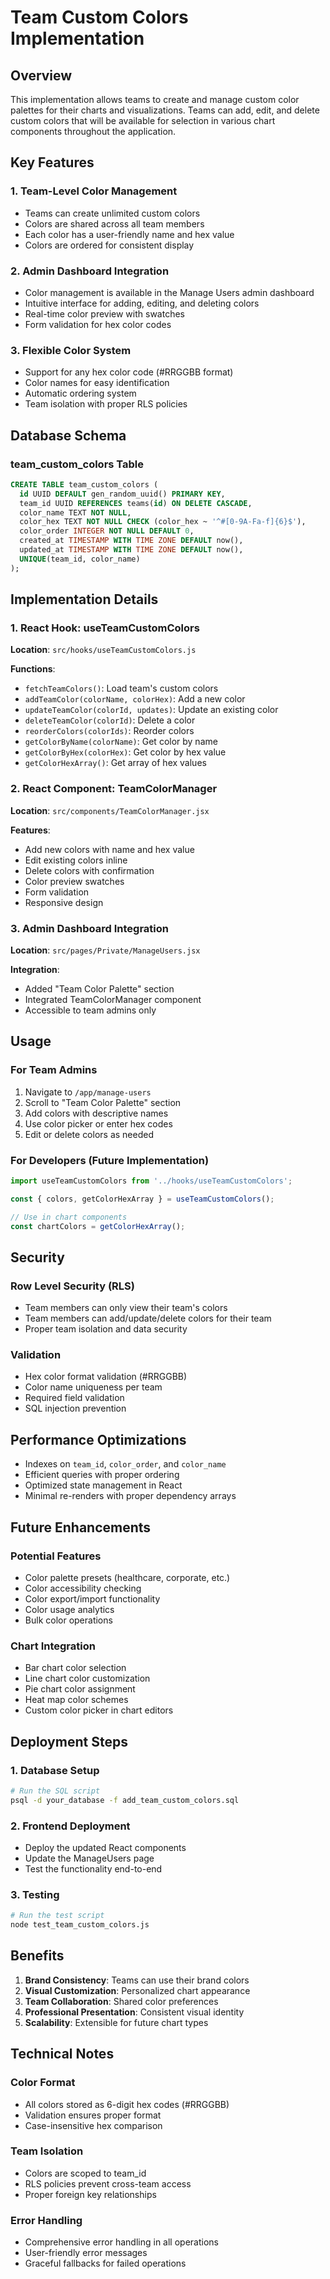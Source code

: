 # Team Custom Colors Implementation

## Overview

This implementation allows teams to create and manage custom color palettes for their charts and visualizations. Teams can add, edit, and delete custom colors that will be available for selection in various chart components throughout the application.

## Key Features

### 1. **Team-Level Color Management**
- Teams can create unlimited custom colors
- Colors are shared across all team members
- Each color has a user-friendly name and hex value
- Colors are ordered for consistent display

### 2. **Admin Dashboard Integration**
- Color management is available in the Manage Users admin dashboard
- Intuitive interface for adding, editing, and deleting colors
- Real-time color preview with swatches
- Form validation for hex color codes

### 3. **Flexible Color System**
- Support for any hex color code (#RRGGBB format)
- Color names for easy identification
- Automatic ordering system
- Team isolation with proper RLS policies

## Database Schema

### team_custom_colors Table
```sql
CREATE TABLE team_custom_colors (
  id UUID DEFAULT gen_random_uuid() PRIMARY KEY,
  team_id UUID REFERENCES teams(id) ON DELETE CASCADE,
  color_name TEXT NOT NULL,
  color_hex TEXT NOT NULL CHECK (color_hex ~ '^#[0-9A-Fa-f]{6}$'),
  color_order INTEGER NOT NULL DEFAULT 0,
  created_at TIMESTAMP WITH TIME ZONE DEFAULT now(),
  updated_at TIMESTAMP WITH TIME ZONE DEFAULT now(),
  UNIQUE(team_id, color_name)
);
```

## Implementation Details

### 1. React Hook: useTeamCustomColors
**Location**: `src/hooks/useTeamCustomColors.js`

**Functions**:
- `fetchTeamColors()`: Load team's custom colors
- `addTeamColor(colorName, colorHex)`: Add a new color
- `updateTeamColor(colorId, updates)`: Update an existing color
- `deleteTeamColor(colorId)`: Delete a color
- `reorderColors(colorIds)`: Reorder colors
- `getColorByName(colorName)`: Get color by name
- `getColorByHex(colorHex)`: Get color by hex value
- `getColorHexArray()`: Get array of hex values

### 2. React Component: TeamColorManager
**Location**: `src/components/TeamColorManager.jsx`

**Features**:
- Add new colors with name and hex value
- Edit existing colors inline
- Delete colors with confirmation
- Color preview swatches
- Form validation
- Responsive design

### 3. Admin Dashboard Integration
**Location**: `src/pages/Private/ManageUsers.jsx`

**Integration**:
- Added "Team Color Palette" section
- Integrated TeamColorManager component
- Accessible to team admins only

## Usage

### For Team Admins
1. Navigate to `/app/manage-users`
2. Scroll to "Team Color Palette" section
3. Add colors with descriptive names
4. Use color picker or enter hex codes
5. Edit or delete colors as needed

### For Developers (Future Implementation)
```javascript
import useTeamCustomColors from '../hooks/useTeamCustomColors';

const { colors, getColorHexArray } = useTeamCustomColors();

// Use in chart components
const chartColors = getColorHexArray();
```

## Security

### Row Level Security (RLS)
- Team members can only view their team's colors
- Team members can add/update/delete colors for their team
- Proper team isolation and data security

### Validation
- Hex color format validation (#RRGGBB)
- Color name uniqueness per team
- Required field validation
- SQL injection prevention

## Performance Optimizations

- Indexes on `team_id`, `color_order`, and `color_name`
- Efficient queries with proper ordering
- Optimized state management in React
- Minimal re-renders with proper dependency arrays

## Future Enhancements

### Potential Features
- Color palette presets (healthcare, corporate, etc.)
- Color accessibility checking
- Color export/import functionality
- Color usage analytics
- Bulk color operations

### Chart Integration
- Bar chart color selection
- Line chart color customization
- Pie chart color assignment
- Heat map color schemes
- Custom color picker in chart editors

## Deployment Steps

### 1. Database Setup
```bash
# Run the SQL script
psql -d your_database -f add_team_custom_colors.sql
```

### 2. Frontend Deployment
- Deploy the updated React components
- Update the ManageUsers page
- Test the functionality end-to-end

### 3. Testing
```bash
# Run the test script
node test_team_custom_colors.js
```

## Benefits

1. **Brand Consistency**: Teams can use their brand colors
2. **Visual Customization**: Personalized chart appearance
3. **Team Collaboration**: Shared color preferences
4. **Professional Presentation**: Consistent visual identity
5. **Scalability**: Extensible for future chart types

## Technical Notes

### Color Format
- All colors stored as 6-digit hex codes (#RRGGBB)
- Validation ensures proper format
- Case-insensitive hex comparison

### Team Isolation
- Colors are scoped to team_id
- RLS policies prevent cross-team access
- Proper foreign key relationships

### Error Handling
- Comprehensive error handling in all operations
- User-friendly error messages
- Graceful fallbacks for failed operations 